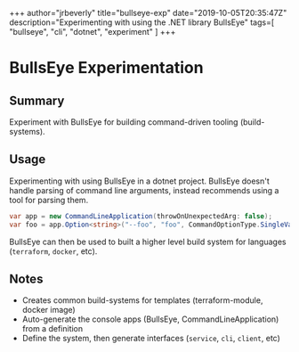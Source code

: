 +++
author="jrbeverly"
title="bullseye-exp"
date="2019-10-05T20:35:47Z"
description="Experimenting with using the .NET library BullsEye"
tags=[
  "bullseye",
  "cli",
  "dotnet",
  "experiment"
]
+++

# BullsEye Experimentation

## Summary

Experiment with BullsEye for building command-driven tooling (build-systems).

## Usage

Experimenting with using BullsEye in a dotnet project. BullsEye doesn't handle parsing of command line arguments, instead recommends using a tool for parsing them.

```csharp
var app = new CommandLineApplication(throwOnUnexpectedArg: false);
var foo = app.Option<string>("--foo", "foo", CommandOptionType.SingleValue);
```

BullsEye can then be used to built a higher level build system for languages (`terraform`, `docker`, etc).

## Notes

* Creates common build-systems for templates (terraform-module, docker image)
* Auto-generate the console apps (BullsEye, CommandLineApplication) from a definition
* Define the system, then generate interfaces (`service`, `cli`, `client`, etc)